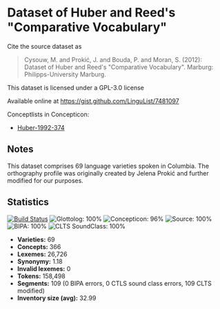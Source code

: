 # Dataset of Huber and Reed's "Comparative Vocabulary"

Cite the source dataset as

> Cysouw, M. and Prokić, J. and Bouda, P. and Moran, S. (2012): Dataset of Huber and Reed's "Comparative Vocabulary". Marburg: Philipps-University Marburg.

This dataset is licensed under a GPL-3.0 license

Available online at https://gist.github.com/LinguList/7481097

Conceptlists in Concepticon:
- [Huber-1992-374](http://concepticon.clld.org/contributions/Huber-1992-374)

## Notes

This dataset comprises 69 language varieties spoken in Columbia. The orthography profile was originally created by Jelena Prokić and further modified for our purposes.

## Statistics

[![Build Status](https://travis-ci.org/lexibank/hubercolumbian.svg?branch=master)](https://travis-ci.org/lexibank/hubercolumbian)
![Glottolog: 100%](https://img.shields.io/badge/Glottolog-100%25-brightgreen.svg "Glottolog: 100%")
![Concepticon: 96%](https://img.shields.io/badge/Concepticon-96%25-green.svg "Concepticon: 96%")
![Source: 100%](https://img.shields.io/badge/Source-100%25-brightgreen.svg "Source: 100%")
![BIPA: 100%](https://img.shields.io/badge/BIPA-100%25-brightgreen.svg "BIPA: 100%")
![CLTS SoundClass: 100%](https://img.shields.io/badge/CLTS%20SoundClass-100%25-brightgreen.svg "CLTS SoundClass: 100%")

- **Varieties:** 69
- **Concepts:** 366
- **Lexemes:** 26,726
- **Synonymy:** 1.18
- **Invalid lexemes:** 0
- **Tokens:** 158,498
- **Segments:** 109 (0 BIPA errors, 0 CTLS sound class errors, 109 CLTS modified)
- **Inventory size (avg):** 32.99
